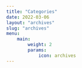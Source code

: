 ```yaml
---
title: "Categories"
date: 2022-03-06
layout: "archives"
slug: "archives"
menu:
    main:
        weight: 2
        params: 
            icon: archives
---
```

